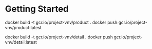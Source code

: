 # Getting Started


docker build -t gcr.io/project-vnv/product .
docker push gcr.io/project-vnv/product:latest

docker build -t gcr.io/project-vnv/detail .
docker push gcr.io/project-vnv/detail:latest